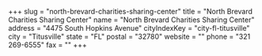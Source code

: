 +++
slug = "north-brevard-charities-sharing-center"
title = "North Brevard Charities Sharing Center"
name = "North Brevard Charities Sharing Center"
address = "4475 South Hopkins Avenue"
cityIndexKey = "city-fl-titusville"
city = "Titusville"
state = "FL"
postal = "32780"
website = ""
phone = "321 269-6555"
fax = ""
+++
